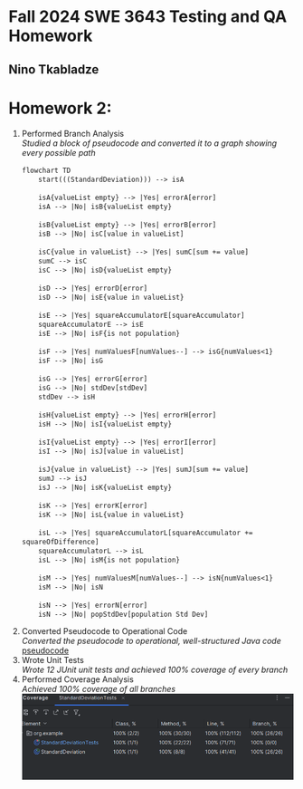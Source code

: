 # Fall 2024 SWE 3643 Testing and QA Homework
## Nino Tkabladze

# Homework 2:
  1. Performed Branch Analysis  
     *Studied a block of pseudocode and converted it to a graph showing every possible path*
     ```mermaid
     flowchart TD
         start(((StandardDeviation))) --> isA
    
         isA{valueList empty} --> |Yes| errorA[error]
         isA --> |No| isB{valueList empty}
    
         isB{valueList empty} --> |Yes| errorB[error]
         isB --> |No| isC[value in valueList]
    
         isC{value in valueList} --> |Yes| sumC[sum += value]
         sumC --> isC
         isC --> |No| isD{valueList empty}
    
         isD --> |Yes| errorD[error]
         isD --> |No| isE{value in valueList}
    
         isE --> |Yes| squareAccumulatorE[squareAccumulator]
         squareAccumulatorE --> isE
         isE --> |No| isF{is not population}
    
         isF --> |Yes| numValuesF[numValues--] --> isG{numValues<1}
         isF --> |No| isG
    
         isG --> |Yes| errorG[error]
         isG --> |No| stdDev[stdDev]
         stdDev --> isH
    
         isH{valueList empty} --> |Yes| errorH[error]
         isH --> |No| isI{valueList empty}
    
         isI{valueList empty} --> |Yes| errorI[error]
         isI --> |No| isJ[value in valueList]
    
         isJ{value in valueList} --> |Yes| sumJ[sum += value]
         sumJ --> isJ
         isJ --> |No| isK{valueList empty}
    
         isK --> |Yes| errorK[error]
         isK --> |No| isL{value in valueList}
    
         isL --> |Yes| squareAccumulatorL[squareAccumulator += squareOfDifference]
         squareAccumulatorL --> isL
         isL --> |No| isM{is not population}
    
         isM --> |Yes| numValuesM[numValues--] --> isN{numValues<1}
         isM --> |No| isN
    
         isN --> |Yes| errorN[error]
         isN --> |No| popStdDev[population Std Dev]
     ```
  2. Converted Pseudocode to Operational Code  
     *Converted the pseudocode to operational, well-structured Java code*  
     [pseudocode](https://github.com/ninuljaja/SWE3643-Fall2024-Homework/blob/8af1af670679f05ef102242dcd3bab4b38fd87d4/pseudocode.txt)
  3. Wrote Unit Tests  
     *Wrote 12 JUnit unit tests and achieved 100% coverage of every branch*
  4. Performed Coverage Analysis  
     *Achieved 100% coverage of all branches*  
     ![img.png](img.png)